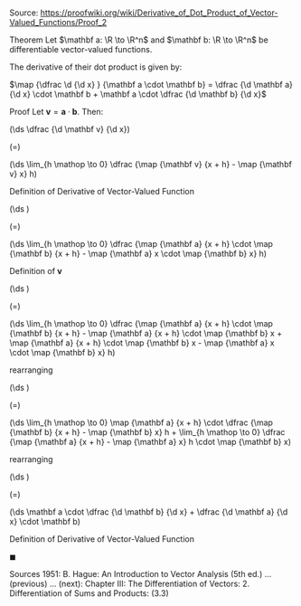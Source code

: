 # 

Source: https://proofwiki.org/wiki/Derivative_of_Dot_Product_of_Vector-Valued_Functions/Proof_2

Theorem
Let $\mathbf a: \R \to \R^n$ and $\mathbf b: \R \to \R^n$ be differentiable vector-valued functions.

The derivative of their dot product is given by:

$\map {\dfrac \d {\d x} } {\mathbf a \cdot \mathbf b} = \dfrac {\d \mathbf a} {\d x} \cdot \mathbf b + \mathbf a \cdot \dfrac {\d \mathbf b} {\d x}$


Proof
Let $\mathbf v = \mathbf a \cdot \mathbf b$.
Then:














\(\ds \dfrac {\d \mathbf v} {\d x}\)

\(=\)







\(\ds \lim_{h \mathop \to 0} \dfrac {\map {\mathbf v} {x + h} - \map {\mathbf v} x} h\)





Definition of Derivative of Vector-Valued Function














\(\ds \)

\(=\)







\(\ds \lim_{h \mathop \to 0} \dfrac {\map {\mathbf a} {x + h} \cdot \map {\mathbf b} {x + h} - \map {\mathbf a} x \cdot \map {\mathbf b} x} h\)





Definition of $\mathbf v$














\(\ds \)

\(=\)







\(\ds \lim_{h \mathop \to 0} \dfrac {\map {\mathbf a} {x + h} \cdot \map {\mathbf b} {x + h} - \map {\mathbf a} {x + h} \cdot \map {\mathbf b} x + \map {\mathbf a} {x + h} \cdot \map {\mathbf b} x - \map {\mathbf a} x \cdot \map {\mathbf b} x} h\)





rearranging














\(\ds \)

\(=\)







\(\ds \lim_{h \mathop \to 0} \map {\mathbf a} {x + h} \cdot \dfrac {\map {\mathbf b} {x + h} - \map {\mathbf b} x} h + \lim_{h \mathop \to 0} \dfrac {\map {\mathbf a} {x + h} - \map {\mathbf a} x} h \cdot \map {\mathbf b} x\)





rearranging














\(\ds \)

\(=\)







\(\ds \mathbf a \cdot \dfrac {\d \mathbf b} {\d x} + \dfrac {\d \mathbf a} {\d x} \cdot \mathbf b\)





Definition of Derivative of Vector-Valued Function



$\blacksquare$


Sources
1951: B. Hague: An Introduction to Vector Analysis (5th ed.) ... (previous) ... (next): Chapter $\text {III}$: The Differentiation of Vectors: $2$. Differentiation of Sums and Products: $(3.3)$




